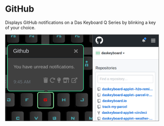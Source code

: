 # GitHub

Displays GitHub notifications on a Das Keyboard Q Series by blinking a key of your choice.

![Github on a Das Keybaord Q](assets/image.png "Q Github")
